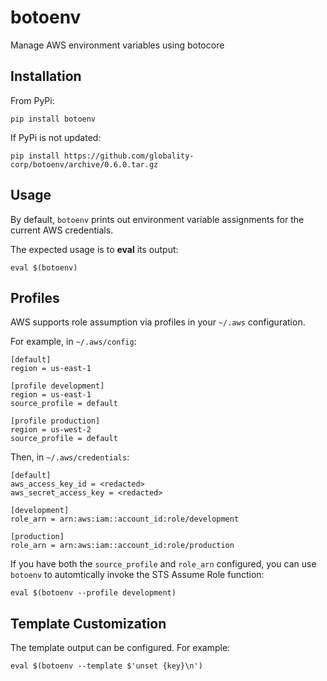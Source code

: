# botoenv

Manage AWS environment variables using botocore

## Installation

From PyPi:

    pip install botoenv

If PyPi is not updated:

    pip install https://github.com/globality-corp/botoenv/archive/0.6.0.tar.gz

## Usage

By default, `botoenv` prints out environment variable assignments for the current AWS credentials.

The expected usage is to **eval** its output:

    eval $(botoenv)


## Profiles

AWS supports role assumption via profiles in your `~/.aws` configuration.

For example, in `~/.aws/config`:

    [default]
    region = us-east-1

    [profile development]
    region = us-east-1
    source_profile = default

    [profile production]
    region = us-west-2
    source_profile = default

Then, in `~/.aws/credentials`:

    [default]
    aws_access_key_id = <redacted>
    aws_secret_access_key = <redacted>

    [development]
    role_arn = arn:aws:iam::account_id:role/development

    [production]
    role_arn = arn:aws:iam::account_id:role/production

If you have both the `source_profile` and `role_arn` configured, you can use `botoenv`
to automtically invoke the STS Assume Role function:

    eval $(botoenv --profile development)


## Template Customization

The template output can be configured. For example:

    eval $(botoenv --template $'unset {key}\n')

